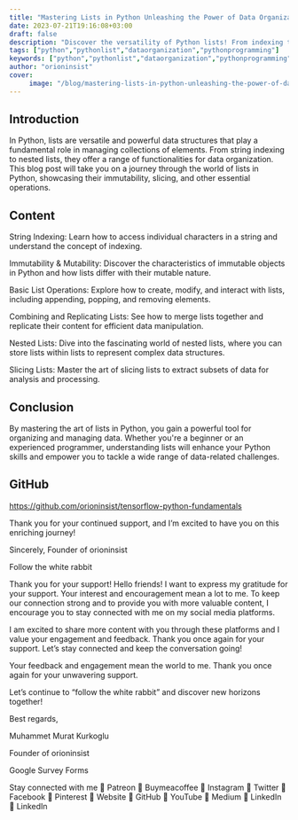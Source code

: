 ```yaml
---
title: "Mastering Lists in Python Unleashing the Power of Data Organization"
date: 2023-07-21T19:16:08+03:00
draft: false
description: "Discover the versatility of Python lists! From indexing to nesting, explore the magic of data organization in Python programming."
tags: ["python","pythonlist","dataorganization","pythonprogramming"]
keywords: ["python","pythonlist","dataorganization","pythonprogramming"]
author: "orioninsist"
cover:
     image: "/blog/mastering-lists-in-python-unleashing-the-power-of-data-organization.png"
---
```


## Introduction
In Python, lists are versatile and powerful data structures that play a fundamental role in managing collections of elements. From string indexing to nested lists, they offer a range of functionalities for data organization. This blog post will take you on a journey through the world of lists in Python, showcasing their immutability, slicing, and other essential operations.

## Content

String Indexing: Learn how to access individual characters in a string and understand the concept of indexing.

Immutability & Mutability: Discover the characteristics of immutable objects in Python and how lists differ with their mutable nature.

Basic List Operations: Explore how to create, modify, and interact with lists, including appending, popping, and removing elements.

Combining and Replicating Lists: See how to merge lists together and replicate their content for efficient data manipulation.

Nested Lists: Dive into the fascinating world of nested lists, where you can store lists within lists to represent complex data structures.

Slicing Lists: Master the art of slicing lists to extract subsets of data for analysis and processing.

## Conclusion
By mastering the art of lists in Python, you gain a powerful tool for organizing and managing data. Whether you're a beginner or an experienced programmer, understanding lists will enhance your Python skills and empower you to tackle a wide range of data-related challenges.

## GitHub
https://github.com/orioninsist/tensorflow-python-fundamentals

Thank you for your continued support, and I’m excited to have you on this enriching journey!

Sincerely, Founder of orioninsist

Follow the white rabbit

Thank you for your support!
Hello friends! I want to express my gratitude for your support. Your interest and encouragement mean a lot to me. To keep our connection strong and to provide you with more valuable content, I encourage you to stay connected with me on my social media platforms.

I am excited to share more content with you through these platforms and I value your engagement and feedback. Thank you once again for your support. Let’s stay connected and keep the conversation going!

Your feedback and engagement mean the world to me. Thank you once again for your unwavering support.

Let’s continue to “follow the white rabbit” and discover new horizons together!

Best regards,

Muhammet Murat Kurkoglu

Founder of orioninsist

Google Survey Forms

Stay connected with me
🔗 Patreon 🔗 Buymeacoffee 🔗 Instagram 🔗 Twitter 🔗 Facebook 🔗 Pinterest 🔗 Website 🔗 GitHub 🔗 YouTube 🔗 Medium 🔗 LinkedIn 🔗 LinkedIn